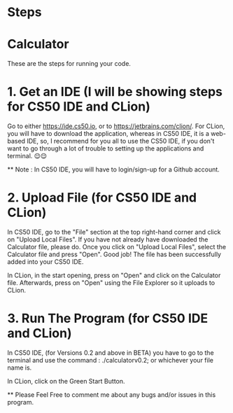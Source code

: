 # Steps

# Calculator


These are the steps for running your code.

# 1. Get an IDE (I will be showing steps for CS50 IDE and CLion)

Go to either https://ide.cs50.io, or to https://jetbrains.com/clion/. For CLion, you will have to download the application, whereas in CS50 IDE, it is a web-based IDE, so, I recommend for you all to use the CS50 IDE, if you don't want to go through a lot of trouble to setting up the applications and terminal. 😌😌

** Note : In CS50 IDE, you will have to login/sign-up for a Github account. 

# 2. Upload File (for CS50 IDE and CLion)

In CS50 IDE, go to the "File" section at the top right-hand corner and click on "Upload Local Files". If you have not already have downloaded the Calculator file, please do. Once you click on "Upload Local Files", select the Calculator file and press "Open". Good job! The file has been successfully added into your CS50 IDE.

In CLion, in the start opening, press on "Open" and click on the Calculator file. Afterwards, press on "Open" using the File Explorer so it uploads to CLion.

# 3. Run The Program (for CS50 IDE and CLion)

In CS50 IDE, (for Versions 0.2 and above in BETA) you have to go to the terminal and use the command : ./calculatorv0.2; or whichever your file name is. 

In CLion, click on the Green Start Button. 

** Please Feel Free to comment me about any bugs and/or issues in this program.






